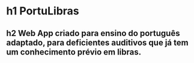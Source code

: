 # h1 PortuLibras
## h2 Web App criado para ensino do português adaptado,  para deficientes auditivos que já tem um conhecimento prévio em libras.
